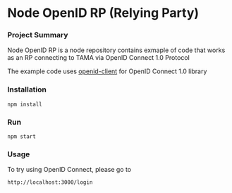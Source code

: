 # Node OpenID RP (Relying Party)

### Project Summary

Node OpenID RP is a node repository contains exmaple of code that works as an RP connecting to TAMA via OpenID Connect 1.0 Protocol

The example code uses [openid-client] for OpenID Connect 1.0 library

### Installation
```bashp
npm install
```

### Run
```bashp
npm start
```

### Usage
To try using OpenID Connect, please go to
```bashp
http://localhost:3000/login
```

[openid-client]: https://github.com/panva/node-openid-client/blob/master/README.md

